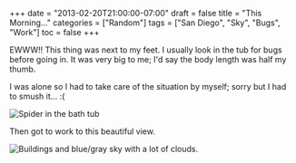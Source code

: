 +++
date = "2013-02-20T21:00:00-07:00"
draft = false
title = "This Morning..."
categories = ["Random"]
tags = ["San Diego", "Sky", "Bugs", "Work"]
toc = false
+++


<p>EWWW!! This thing was next to my feet. I usually look in the tub for bugs before going in. It was very big to me; I'd say the body length was half my thumb.</p>    
<p>I was alone so I had to take care of the situation by myself; sorry but I had to smush it... :(</p>    
<p><img alt="Spider in the bath tub" src="http://cdn.smylee.com/images/2013/03/8542426341_bf9020ace9_b.jpg" title="Uck spider" /></p>    
<p><span>Then got to work to this beautiful view.</span></p>    
<p><img alt="Buildings and blue/gray sky with a lot of clouds." src="http://cdn.smylee.com/images/2013/03/8542338017_67498ebe07_b.jpg" title="What a pretty view..." /></p>  